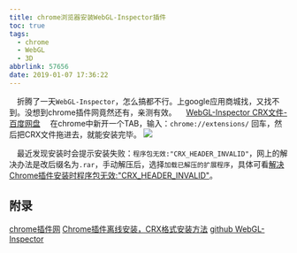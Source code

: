 ```yaml
---
title: chrome浏览器安装WebGL-Inspector插件
toc: true
tags:
  - chrome
  - WebGL
  - 3D
abbrlink: 57656
date: 2019-01-07 17:36:22
---
```


&emsp;折腾了一天`WebGL-Inspector`，怎么搞都不行。上google应用商城找，又找不到。没想到chrome插件网竟然还有，亲测有效。
&emsp;[WebGL-Inspector CRX文件-百度网盘](https://pan.baidu.com/s/1US-z_rp0c3FKhckIYEAVtQ)
&emsp;在chrome中新开一个TAB，输入：`chrome://extensions/` 回车，然后把CRX文件拖进去，就能安装完毕。
![](/blog_images/005BIQVbgy1fyy5zn2zfrj31hc0u0199.jpg)

&emsp;最近发现安装时会提示安装失败：`程序包无效:"CRX_HEADER_INVALID"`，网上的解决办法是改后缀名为`.rar`，手动解压后，选择`加载已解压的扩展程序`，具体可看[解决Chrome插件安装时程序包无效:"CRX_HEADER_INVALID"](https://blog.csdn.net/wst0717/article/details/88867047)。

## 附录
[chrome插件网](http://www.cnplugins.com/)
[Chrome插件离线安装，CRX格式安装方法](http://www.cnplugins.com/tools/how-to-setup-crx.html)
[github WebGL-Inspector](https://github.com/benvanik/WebGL-Inspector)